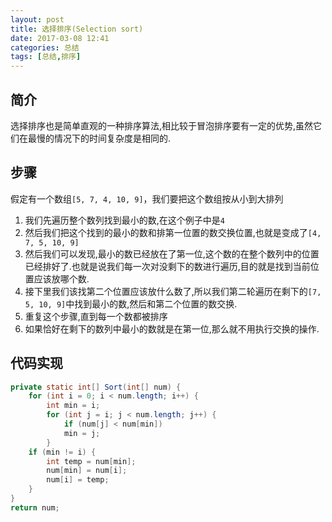 ```yaml
---
layout: post
title: 选择排序(Selection sort)
date: 2017-03-08 12:41
categories: 总结
tags: [总结,排序]
---
```

## 简介
选择排序也是简单直观的一种排序算法,相比较于冒泡排序要有一定的优势,虽然它们在最慢的情况下的时间复杂度是相同的.
## 步骤
假定有一个数组`[5, 7, 4, 10, 9]`，我们要把这个数组按从小到大排列
1. 我们先遍历整个数列找到最小的数,在这个例子中是`4`
2. 然后我们把这个找到的最小的数和排第一位置的数交换位置,也就是变成了`[4, 7, 5, 10, 9]`
3. 然后我们可以发现,最小的数已经放在了第一位,这个数的在整个数列中的位置已经排好了.也就是说我们每一次对没剩下的数进行遍历,目的就是找到当前位置应该放哪个数.
4. 接下里我们该找第二个位置应该放什么数了,所以我们第二轮遍历在剩下的`[7, 5, 10, 9]`中找到最小的数,然后和第二个位置的数交换.
5. 重复这个步骤,直到每一个数都被排序
6. 如果恰好在剩下的数列中最小的数就是在第一位,那么就不用执行交换的操作.

## 代码实现
```java
private static int[] Sort(int[] num) {
    for (int i = 0; i < num.length; i++) {
        int min = i;
        for (int j = i; j < num.length; j++) {
            if (num[j] < num[min])
            min = j;
        }
    if (min != i) {
        int temp = num[min];
        num[min] = num[i];
        num[i] = temp;
    }
}
return num;
```